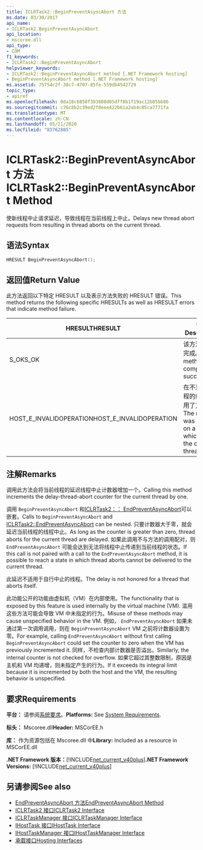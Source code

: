 ```yaml
---
title: ICLRTask2::BeginPreventAsyncAbort 方法
ms.date: 03/30/2017
api_name:
- ICLRTask2.BeginPreventAsyncAbort
api_location:
- mscoree.dll
api_type:
- COM
f1_keywords:
- ICLRTask2::BeginPreventAsyncAbort
helpviewer_keywords:
- ICLRTask2::BeginPreventAsyncAbort method [.NET Framework hosting]
- BeginPreventAsyncAbort method [.NET Framework hosting]
ms.assetid: 75754c2f-38c7-4707-85fe-559db4542729
topic_type:
- apiref
ms.openlocfilehash: 0da18c6850f393808d05dff8b1f19ac12b05bb86
ms.sourcegitcommit: c76c8b2c39ed2f0eee422b61a2ab4c05ca7771fa
ms.translationtype: MT
ms.contentlocale: zh-CN
ms.lasthandoff: 05/21/2020
ms.locfileid: "83762885"
---
```

# <a name="iclrtask2beginpreventasyncabort-method"></a><span data-ttu-id="18850-102">ICLRTask2::BeginPreventAsyncAbort 方法</span><span class="sxs-lookup"><span data-stu-id="18850-102">ICLRTask2::BeginPreventAsyncAbort Method</span></span>
<span data-ttu-id="18850-103">使新线程中止请求延迟，导致线程在当前线程上中止。</span><span class="sxs-lookup"><span data-stu-id="18850-103">Delays new thread abort requests from resulting in thread aborts on the current thread.</span></span>  
  
## <a name="syntax"></a><span data-ttu-id="18850-104">语法</span><span class="sxs-lookup"><span data-stu-id="18850-104">Syntax</span></span>  
  
```cpp  
HRESULT BeginPreventAsyncAbort();  
```  
  
## <a name="return-value"></a><span data-ttu-id="18850-105">返回值</span><span class="sxs-lookup"><span data-stu-id="18850-105">Return Value</span></span>  
 <span data-ttu-id="18850-106">此方法返回以下特定 HRESULT 以及表示方法失败的 HRESULT 错误。</span><span class="sxs-lookup"><span data-stu-id="18850-106">This method returns the following specific HRESULTs as well as HRESULT errors that indicate method failure.</span></span>  
  
|<span data-ttu-id="18850-107">HRESULT</span><span class="sxs-lookup"><span data-stu-id="18850-107">HRESULT</span></span>|<span data-ttu-id="18850-108">说明</span><span class="sxs-lookup"><span data-stu-id="18850-108">Description</span></span>|  
|-------------|-----------------|  
|<span data-ttu-id="18850-109">S_OK</span><span class="sxs-lookup"><span data-stu-id="18850-109">S_OK</span></span>|<span data-ttu-id="18850-110">该方法已成功完成。</span><span class="sxs-lookup"><span data-stu-id="18850-110">The method completed successfully.</span></span>|  
|<span data-ttu-id="18850-111">HOST_E_INVALIDOPERATION</span><span class="sxs-lookup"><span data-stu-id="18850-111">HOST_E_INVALIDOPERATION</span></span>|<span data-ttu-id="18850-112">在不是当前线程的线程上调用了方法。</span><span class="sxs-lookup"><span data-stu-id="18850-112">The method was called on a thread which is not the current thread.</span></span>|  
  
## <a name="remarks"></a><span data-ttu-id="18850-113">注解</span><span class="sxs-lookup"><span data-stu-id="18850-113">Remarks</span></span>  
 <span data-ttu-id="18850-114">调用此方法会将当前线程的延迟线程中止计数器增加一个。</span><span class="sxs-lookup"><span data-stu-id="18850-114">Calling this method increments the delay-thread-abort counter for the current thread by one.</span></span>  
  
 <span data-ttu-id="18850-115">调用 `BeginPreventAsyncAbort` 和[ICLRTask2：： EndPreventAsyncAbort](iclrtask2-endpreventasyncabort-method.md)可以嵌套。</span><span class="sxs-lookup"><span data-stu-id="18850-115">Calls to `BeginPreventAsyncAbort` and [ICLRTask2::EndPreventAsyncAbort](iclrtask2-endpreventasyncabort-method.md) can be nested.</span></span> <span data-ttu-id="18850-116">只要计数器大于零，就会延迟当前线程的线程中止。</span><span class="sxs-lookup"><span data-stu-id="18850-116">As long as the counter is greater than zero, thread aborts for the current thread are delayed.</span></span> <span data-ttu-id="18850-117">如果此调用不与方法的调用配对，则 `EndPreventAsyncAbort` 可能会达到无法将线程中止传递到当前线程的状态。</span><span class="sxs-lookup"><span data-stu-id="18850-117">If this call is not paired with a call to the `EndPreventAsyncAbort` method, it is possible to reach a state in which thread aborts cannot be delivered to the current thread.</span></span>  
  
 <span data-ttu-id="18850-118">此延迟不适用于自行中止的线程。</span><span class="sxs-lookup"><span data-stu-id="18850-118">The delay is not honored for a thread that aborts itself.</span></span>  
  
 <span data-ttu-id="18850-119">此功能公开的功能由虚拟机（VM）在内部使用。</span><span class="sxs-lookup"><span data-stu-id="18850-119">The functionality that is exposed by this feature is used internally by the virtual machine (VM).</span></span> <span data-ttu-id="18850-120">滥用这些方法可能会导致 VM 中未指定的行为。</span><span class="sxs-lookup"><span data-stu-id="18850-120">Misuse of these methods may cause unspecified behavior in the VM.</span></span> <span data-ttu-id="18850-121">例如， `EndPreventAsyncAbort` 如果未通过第一次调用调用，则在 `BeginPreventAsyncAbort` VM 之前将计数器设置为零。</span><span class="sxs-lookup"><span data-stu-id="18850-121">For example, calling `EndPreventAsyncAbort` without first calling `BeginPreventAsyncAbort` could set the counter to zero when the VM has previously incremented it.</span></span> <span data-ttu-id="18850-122">同样，不检查内部计数器是否溢出。</span><span class="sxs-lookup"><span data-stu-id="18850-122">Similarly, the internal counter is not checked for overflow.</span></span> <span data-ttu-id="18850-123">如果它超过其整数限制，原因是主机和 VM 均递增，则未指定产生的行为。</span><span class="sxs-lookup"><span data-stu-id="18850-123">If it exceeds its integral limit because it is incremented by both the host and the VM, the resulting behavior is unspecified.</span></span>  
  
## <a name="requirements"></a><span data-ttu-id="18850-124">要求</span><span class="sxs-lookup"><span data-stu-id="18850-124">Requirements</span></span>  
 <span data-ttu-id="18850-125">**平台：** 请参阅[系统要求](../../get-started/system-requirements.md)。</span><span class="sxs-lookup"><span data-stu-id="18850-125">**Platforms:** See [System Requirements](../../get-started/system-requirements.md).</span></span>  
  
 <span data-ttu-id="18850-126">**标头：** Mscoree.dll</span><span class="sxs-lookup"><span data-stu-id="18850-126">**Header:** MSCorEE.h</span></span>  
  
 <span data-ttu-id="18850-127">**库：** 作为资源包括在 Mscoree.dll 中</span><span class="sxs-lookup"><span data-stu-id="18850-127">**Library:** Included as a resource in MSCorEE.dll</span></span>  
  
 <span data-ttu-id="18850-128">**.NET Framework 版本：**[!INCLUDE[net_current_v40plus](../../../../includes/net-current-v40plus-md.md)]</span><span class="sxs-lookup"><span data-stu-id="18850-128">**.NET Framework Versions:** [!INCLUDE[net_current_v40plus](../../../../includes/net-current-v40plus-md.md)]</span></span>  
  
## <a name="see-also"></a><span data-ttu-id="18850-129">另请参阅</span><span class="sxs-lookup"><span data-stu-id="18850-129">See also</span></span>

- [<span data-ttu-id="18850-130">EndPreventAsyncAbort 方法</span><span class="sxs-lookup"><span data-stu-id="18850-130">EndPreventAsyncAbort Method</span></span>](iclrtask2-endpreventasyncabort-method.md)
- [<span data-ttu-id="18850-131">ICLRTask2 接口</span><span class="sxs-lookup"><span data-stu-id="18850-131">ICLRTask2 Interface</span></span>](iclrtask2-interface.md)
- [<span data-ttu-id="18850-132">ICLRTaskManager 接口</span><span class="sxs-lookup"><span data-stu-id="18850-132">ICLRTaskManager Interface</span></span>](iclrtaskmanager-interface.md)
- [<span data-ttu-id="18850-133">IHostTask 接口</span><span class="sxs-lookup"><span data-stu-id="18850-133">IHostTask Interface</span></span>](ihosttask-interface.md)
- [<span data-ttu-id="18850-134">IHostTaskManager 接口</span><span class="sxs-lookup"><span data-stu-id="18850-134">IHostTaskManager Interface</span></span>](ihosttaskmanager-interface.md)
- [<span data-ttu-id="18850-135">承载接口</span><span class="sxs-lookup"><span data-stu-id="18850-135">Hosting Interfaces</span></span>](hosting-interfaces.md)
